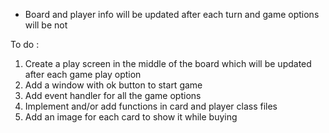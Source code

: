 

* Board and player info will be updated after each turn and game options will be not


To do :


1.  Create a play screen in the middle of the board which will be updated after each game play option
2.  Add a window with ok button to start game
3.  Add event handler for all the game options
4.  Implement and/or add functions in card and player class files 
5.  Add an image for each card to show it while buying
